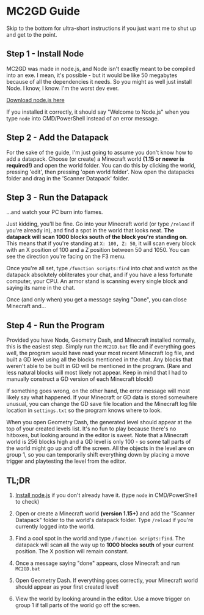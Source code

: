 # MC2GD Guide

Skip to the bottom for ultra-short instructions if you just want me to shut up and get to the point.

## Step 1 - Install Node

MC2GD was made in node.js, and Node isn't exactly meant to be compiled into an exe. I mean, it's possible - but it would be like 50 megabytes because of all the dependencies it needs. So you might as well just install Node. I know, I know. I'm the worst dev ever.

[Download node.js here](https://nodejs.org/en/download/)

If you installed it correctly, it should say "Welcome to Node.js" when you type `node` into CMD/PowerShell instead of an error message.

## Step 2 - Add the Datapack

For the sake of the guide, I'm just going to assume you don't know how to add a datapack. Choose (or create) a Minecraft world **(1.15 or newer is required!)** and open the world folder. You can do this by clicking the world, pressing 'edit', then pressing 'open world folder'. Now open the datapacks folder and drag in the 'Scanner Datapack' folder.

## Step 3 - Run the Datapack

...and watch your PC burn into flames.

Just kidding, you'll be fine. Go into your Minecraft world (or type `/reload` if you're already in), and find a spot in the world that looks neat. **The datapack will scan 1000 blocks south of the block you're standing on**. This means that if you're standing at `X: 100, Z: 50`, it will scan every block with an X position of 100 and a Z position between 50 and 1050. You can see the direction you're facing on the F3 menu.

Once you're all set, type `/function scripts:find` into chat and watch as the datapack absolutely obliterates your chat, and if you have a less fortunate computer, your CPU. An armor stand is scanning every single block and saying its name in the chat.

Once (and only when) you get a message saying "Done", you can close Minecraft and...

## Step 4 - Run the Program

Provided you have Node, Geometry Dash, and Minecraft installed normally, this is the easiest step. Simply run the `MC2GD.bat` file and if everything goes well, the program would have read your most recent Minecraft log file, and built a GD level using all the blocks mentioned in the chat. Any blocks that weren't able to be built in GD will be mentioned in the program. (Rare and less natural blocks will most likely not appear. Keep in mind that I had to manually construct a GD version of each Minecraft block!)

If something goes wrong, on the other hand, the error message will most likely say what happened. If your Minecraft or GD data is stored somewhere unusual, you can change the GD save file location and the Minecraft log file location in `settings.txt` so the program knows where to look.

When you open Geometry Dash, the generated level should appear at the top of your created levels list. It's no fun to play because there's no hitboxes, but looking around in the editor is sweet. Note that a Minecraft world is 256 blocks high and a GD level is only 100 - so some tall parts of the world might go up and off the screen. All the objects in the level are on group 1, so you can temporarily shift everything down by placing a move trigger and playtesting the level from the editor.

## TL;DR

1.  [Install node.js](https://nodejs.org/en/download/) if you don't already have it. (type `node` in CMD/PowerShell to check)

2. Open or create a Minecraft world **(version 1.15+)** and add the "Scanner Datapack" folder to the world's datapack folder. Type `/reload` if you're currently logged into the world.

3. Find a cool spot in the world and type `/function scripts:find`. The datapack will scan all the way up to **1000 blocks south** of your current position. The X position will remain constant.

4. Once a message saying "done" appears, close Minecraft and run `MC2GD.bat`

5. Open Geometry Dash. If everything goes correctly, your Minecraft world should appear as your first created level!

6. View the world by looking around in the editor. Use a move trigger on group 1 if tall parts of the world go off the screen.
